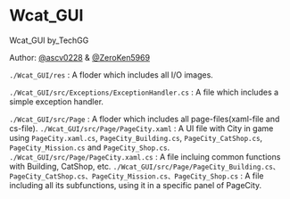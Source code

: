 # Wcat_GUI
Wcat_GUI by_TechGG


Author: [@ascv0228](https://github.com/ascv0228) & [@ZeroKen5969](https://github.com/ZeroKen5969)


`./Wcat_GUI/res` : A floder which includes all I/O images.

`./Wcat_GUI/src/Exceptions/ExceptionHandler.cs` : A file which includes a simple exception handler.

`./Wcat_GUI/src/Page` : A floder which includes all page-files(xaml-file and cs-file).
`./Wcat_GUI/src/Page/PageCity.xaml` : A UI file with City in game using `PageCity.xaml.cs`, `PageCity_Building.cs`, `PageCity_CatShop.cs`, `PageCity_Mission.cs` and `PageCity_Shop.cs`.
`./Wcat_GUI/src/Page/PageCity.xaml.cs` : A file incluing common functions with Building, CatShop, etc.
`./Wcat_GUI/src/Page/PageCity_Building.cs、PageCity_CatShop.cs、PageCity_Mission.cs、PageCity_Shop.cs` : A file including all its subfunctions, using it in a specific panel of PageCity.
